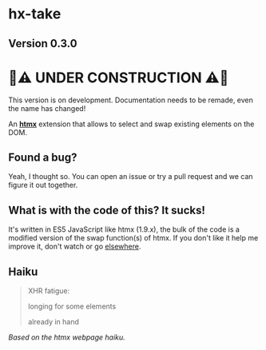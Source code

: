 # hx-take
## Version 0.3.0
# 🚧⚠️ UNDER CONSTRUCTION ⚠️🚧

This version is on development. Documentation needs to be remade, even the name has changed!

An **[htmx](https://htmx.org/essays/#memes)** extension that allows to select and swap existing elements on the DOM.

## Found a bug?
Yeah, I thought so. You can open an issue or try a pull request and we can figure it out together.

## What is with the code of this? It sucks!
It's written in ES5 JavaScript like htmx (1.9.x), the bulk of the code is a modified version of the swap function(s) of htmx. If you don't like it help me improve it, don't watch or go [elsewhere](https://react.dev/).

## Haiku

> XHR fatigue:
>
> longing for some elements
>
> already in hand

*Based on the htmx webpage haiku.*
